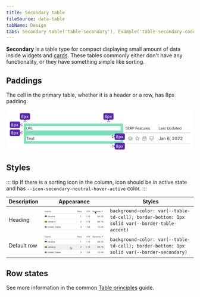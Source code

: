 ```yaml
---
title: Secondary table
fileSource: data-table
tabName: Design
tabs: Secondary table('table-secondary'), Example('table-secondary-code')
---
```


**Secondary** is a table type for compact displaying small amount of data inside widgets and [cards](/components/card/card). These tables commonly either don't have any functionality, or they have something simple like sorting.

## Paddings

The cell in the primary table, whether it is a header or a row, has 8px padding.

![](static/secondary-paddings.png)

## Styles

::: tip
If there is a sorting icon in the column, icon should be in active state and has `--icon-secondary-neutral-hover-active` color.
:::

| Description | Appearance                                  | Styles                                                                      |
| ----------- | ------------------------------------------- | --------------------------------------------------------------------------- |
| Heading     | ![](static/th-secondary.png) | `background-color: var(--table-td-cell); border-bottom: 1px solid var(--border-table-accent)` |
| Default row | ![](static/td-secondary.png) | `background-color: var(--table-td-cell); border-bottom: 1px solid var(--border-secondary)` |

## Row states

See more information in the common [Table principles](/table-group/table/table#a1c3dd) guide.


